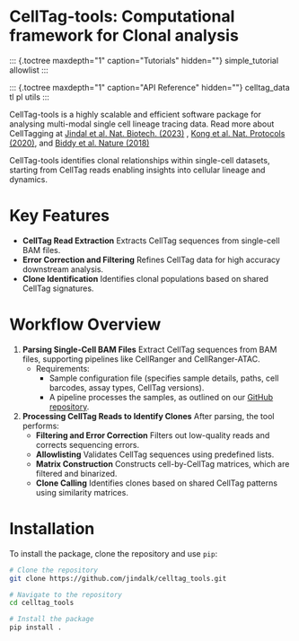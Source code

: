 CellTag-tools: Computational framework for Clonal analysis
===========================

::: {.toctree maxdepth="1" caption="Tutorials" hidden=""}
simple_tutorial allowlist
:::

::: {.toctree maxdepth="1" caption="API Reference" hidden=""}
celltag_data tl pl utils
:::

CellTag-tools is a highly scalable and efficient software package for
analysing multi-modal single cell lineage tracing data. Read more about
CellTagging at [Jindal et al. Nat. Biotech.
(2023)](https://www.nature.com/articles/s41587-023-01931-4) , [Kong et
al. Nat. Protocols
(2020)](https://www.nature.com/articles/s41596-019-0247-2), and [Biddy
et al. Nature (2018)](https://www.nature.com/articles/s41586-018-0744-4)

CellTag-tools identifies clonal relationships within single-cell
datasets, starting from CellTag reads enabling insights into cellular
lineage and dynamics.

# Key Features

-   **CellTag Read Extraction** Extracts CellTag sequences from
    single-cell BAM files.
-   **Error Correction and Filtering** Refines CellTag data for high
    accuracy downstream analysis.
-   **Clone Identification** Identifies clonal populations based on
    shared CellTag signatures.

# Workflow Overview

1.  **Parsing Single-Cell BAM Files** Extract CellTag sequences from BAM
    files, supporting pipelines like CellRanger and CellRanger-ATAC.
    -   Requirements:
        -   Sample configuration file (specifies sample details, paths,
            cell barcodes, assay types, CellTag versions).
        -   A pipeline processes the samples, as outlined on our [GitHub
            repository](https://github.com/morris-lab/newCloneCalling).
2.  **Processing CellTag Reads to Identify Clones** After parsing, the
    tool performs:
    -   **Filtering and Error Correction** Filters out low-quality reads
        and corrects sequencing errors.
    -   **Allowlisting** Validates CellTag sequences using predefined
        lists.
    -   **Matrix Construction** Constructs cell-by-CellTag matrices,
        which are filtered and binarized.
    -   **Clone Calling** Identifies clones based on shared CellTag
        patterns using similarity matrices.

# Installation

To install the package, clone the repository and use `pip`:

``` bash
# Clone the repository
git clone https://github.com/jindalk/celltag_tools.git

# Navigate to the repository
cd celltag_tools

# Install the package
pip install .
```
